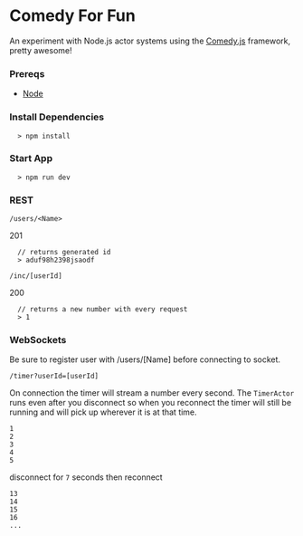 # Comedy For Fun

An experiment with Node.js actor systems using the [Comedy.js](https://github.com/untu/comedy) framework, pretty awesome!

### Prereqs

- [Node](https://nodejs.org/en/download/)

### Install Dependencies

```
  > npm install
```

### Start App

```
  > npm run dev
```

### REST

`/users/<Name>`

201
```
  // returns generated id
  > aduf98h2398jsaodf 
```

`/inc/[userId]`

200
```
  // returns a new number with every request
  > 1
```

### WebSockets

Be sure to register user with /users/[Name] before connecting to socket.

`/timer?userId=[userId]`

On connection the timer will stream a number every second. The `TimerActor` runs even after you
disconnect so when you reconnect the timer will still be running and will pick up wherever it is
at that time.

```
1
2
3
4
5
```
disconnect for `7` seconds
then reconnect
```
13
14
15
16
...
```